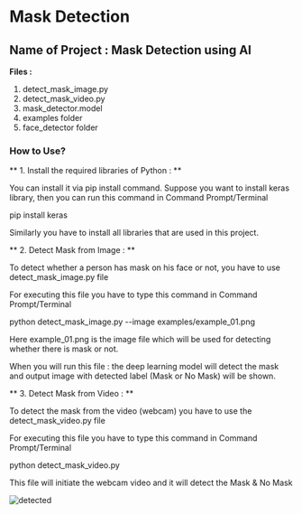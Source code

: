 
# Mask Detection

## Name of Project : Mask Detection using AI

**Files :**
1. detect_mask_image.py
2. detect_mask_video.py
3. mask_detector.model
4. examples folder
5. face_detector folder

### How to Use?

** 1. Install the required libraries of Python : **

You can install it via pip install command. Suppose you want to install keras library, then you can run this command in Command Prompt/Terminal

pip install keras

Similarly you have to install all libraries that are used in this project.

** 2. Detect Mask from Image : **

To detect whether a person has mask on his face or not, you have to use detect_mask_image.py file

For executing this file you have to type this command in Command Prompt/Terminal

python detect_mask_image.py --image examples/example_01.png

Here example_01.png is the image file which will be used for detecting whether there is mask or not.

When you will run this file : the deep learning model will detect the mask and output image with detected label (Mask or No Mask) will be shown.

** 3. Detect Mask from Video : **

To detect the mask from the video (webcam) you have to use the detect_mask_video.py file

For executing this file you have to type this command in Command Prompt/Terminal

python detect_mask_video.py

This file will initiate the webcam video and it will detect the Mask & No Mask

![detected](https://user-images.githubusercontent.com/118846871/210235996-1f6555e2-4936-46da-8e72-a88eb771b63d.jpg)



